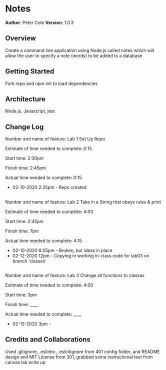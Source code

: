 # Notes

**Author**: Peter Cole
**Version**: 1.0.3

## Overview
Create a command line application using Node.js called notes which will allow the user to specify a note (words) to be added to a database  

## Getting Started
Fork repo and npm init to load dependencies  

## Architecture
Node.js, Javascript, jest 

## Change Log

Number and name of feature: Lab 1 Set Up Repo

Estimate of time needed to complete: 0:15  

Start time: 2:30pm  

Finish time: 2:45pm  

Actual time needed to complete: 0:15  

- 02-10-2020 2:35pm - Repo created

## 

Number and name of feature: Lab 2 Take in a String that obeys rules & print  

Estimate of time needed to complete: 4:00 

Start time: 2:45pm  

Finish time: 7pm  

Actual time needed to complete: 4:15  

- 02-10-2020 6:05pm - Broken, but ideas in place
- 02-12-2020 12pm - Copying in working in-class code for lab03 on branch 'classes'

## 

Number and name of feature: Lab 3 Change all functions to classes  

Estimate of time needed to complete: 4:00  

Start time: 3pm  

Finish time: ____    

Actual time needed to complete: ____  

- 02-12-2020 3pm -  

## Credits and Collaborations
Used .gitignore, .eslintrc, .eslintignore from 401 config folder, and README design and MIT License from 301, grabbed some instructional text from canvas lab write up

